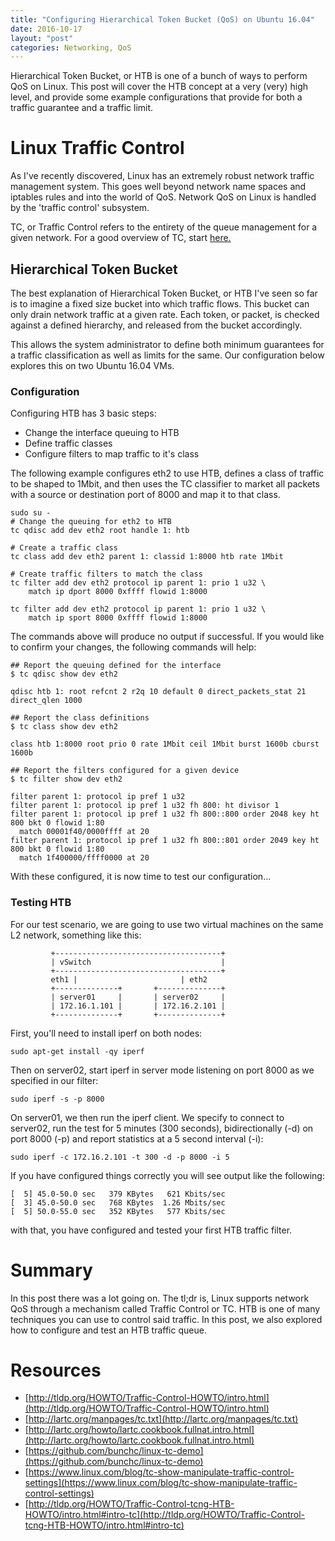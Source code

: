 ```yaml
---
title: "Configuring Hierarchical Token Bucket (QoS) on Ubuntu 16.04"
date: 2016-10-17
layout: "post"
categories: Networking, QoS
---
```


Hierarchical Token Bucket, or HTB is one of a bunch of ways to perform QoS on Linux. This post will cover the HTB concept at a very (very) high level, and provide some example configurations that provide for both a traffic guarantee and a traffic limit.

# Linux Traffic Control

As I've recently discovered, Linux has an extremely robust network traffic management system. This goes well beyond network name spaces and iptables rules and into the world of QoS. Network QoS on Linux is handled by the 'traffic control' subsystem.

TC, or Traffic Control refers to the entirety of the queue management for a given network. For a good overview of TC, start [here.](http://tldp.org/HOWTO/Traffic-Control-tcng-HTB-HOWTO/intro.html#intro-tc)

## Hierarchical Token Bucket

The best explanation of Hierarchical Token Bucket, or HTB I've seen so far is to imagine a fixed size bucket into which traffic flows. This bucket can only drain network traffic at a given rate. Each token, or packet, is checked against a defined hierarchy, and released from the bucket accordingly.

This allows the system administrator to define both minimum guarantees for a traffic classification as well as limits for the same. Our configuration below explores this on two Ubuntu 16.04 VMs.

### Configuration

Configuring HTB has 3 basic steps:

+ Change the interface queuing to HTB
+ Define traffic classes
+ Configure filters to map traffic to it's class

The following example configures eth2 to use HTB, defines a class of traffic to be shaped to 1Mbit, and then uses the TC classifier to market all packets with a source or destination port of 8000 and map it to that class.


```
sudo su - 
# Change the queuing for eth2 to HTB
tc qdisc add dev eth2 root handle 1: htb

# Create a traffic class
tc class add dev eth2 parent 1: classid 1:8000 htb rate 1Mbit

# Create traffic filters to match the class
tc filter add dev eth2 protocol ip parent 1: prio 1 u32 \
    match ip dport 8000 0xffff flowid 1:8000

tc filter add dev eth2 protocol ip parent 1: prio 1 u32 \
    match ip sport 8000 0xffff flowid 1:8000
```

The commands above will produce no output if successful. If you would like to confirm your changes, the following commands will help:

```
## Report the queuing defined for the interface
$ tc qdisc show dev eth2

qdisc htb 1: root refcnt 2 r2q 10 default 0 direct_packets_stat 21 direct_qlen 1000

## Report the class definitions
$ tc class show dev eth2

class htb 1:8000 root prio 0 rate 1Mbit ceil 1Mbit burst 1600b cburst 1600b

## Report the filters configured for a given device
$ tc filter show dev eth2

filter parent 1: protocol ip pref 1 u32
filter parent 1: protocol ip pref 1 u32 fh 800: ht divisor 1
filter parent 1: protocol ip pref 1 u32 fh 800::800 order 2048 key ht 800 bkt 0 flowid 1:80
  match 00001f40/0000ffff at 20
filter parent 1: protocol ip pref 1 u32 fh 800::801 order 2049 key ht 800 bkt 0 flowid 1:80
  match 1f400000/ffff0000 at 20
```

With these configured, it is now time to test our configuration...

### Testing HTB

For our test scenario, we are going to use two virtual machines on the same L2 network, something like this:

```
         +-------------------------------------+
         | vSwitch                             |
         +-------------------------------------+
         eth1 |                       | eth2
         +--------------+       +--------------+
         | server01     |       | server02     |
         | 172.16.1.101 |       | 172.16.2.101 |
         +--------------+       +--------------+
```

First, you'll need to install iperf on both nodes:

```
sudo apt-get install -qy iperf
```

Then on server02, start iperf in server mode listening on port 8000 as we specified in our filter:

```
sudo iperf -s -p 8000
```

On server01, we then run the iperf client. We specify to connect to server02, run the test for 5 minutes (300 seconds), bidirectionally (-d) on port 8000 (-p) and report statistics at a 5 second interval (-i):

```
sudo iperf -c 172.16.2.101 -t 300 -d -p 8000 -i 5
```

If you have configured things correctly you will see output like the following:

```
[  5] 45.0-50.0 sec   379 KBytes   621 Kbits/sec
[  3] 45.0-50.0 sec   768 KBytes  1.26 Mbits/sec
[  5] 50.0-55.0 sec   352 KBytes   577 Kbits/sec
```

with that, you have configured and tested your first HTB traffic filter.

# Summary

In this post there was a lot going on. The tl;dr is, Linux supports network QoS through a mechanism called Traffic Control or TC. HTB is one of many techniques you can use to control said traffic. In this post, we also explored how to configure and test an HTB traffic queue.

# Resources

+ [http://tldp.org/HOWTO/Traffic-Control-HOWTO/intro.html](http://tldp.org/HOWTO/Traffic-Control-HOWTO/intro.html)
+ [http://lartc.org/manpages/tc.txt](http://lartc.org/manpages/tc.txt)
+ [http://lartc.org/howto/lartc.cookbook.fullnat.intro.html](http://lartc.org/howto/lartc.cookbook.fullnat.intro.html)
+ [https://github.com/bunchc/linux-tc-demo](https://github.com/bunchc/linux-tc-demo)
+ [https://www.linux.com/blog/tc-show-manipulate-traffic-control-settings](https://www.linux.com/blog/tc-show-manipulate-traffic-control-settings)
+ [http://tldp.org/HOWTO/Traffic-Control-tcng-HTB-HOWTO/intro.html#intro-tc](http://tldp.org/HOWTO/Traffic-Control-tcng-HTB-HOWTO/intro.html#intro-tc)
